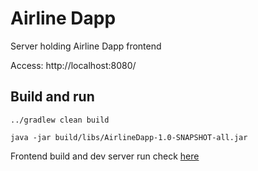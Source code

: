 # Airline Dapp

Server holding Airline Dapp frontend

Access: http://localhost:8080/

## Build and run
```
../gradlew clean build

java -jar build/libs/AirlineDapp-1.0-SNAPSHOT-all.jar 
```
Frontend build and dev server run check [here](airline-dapp/README.md)
